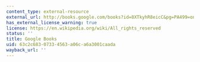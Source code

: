 ```yaml
---
content_type: external-resource
external_url: http://books.google.com/books?id=8XTkyhR8eicC&pg=PA499=onepage
has_external_license_warning: true
license: https://en.wikipedia.org/wiki/All_rights_reserved
status: ''
title: Google Books
uid: 63c2c683-0733-4563-a06c-a6a3001caada
wayback_url: ''
---
```

